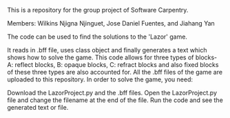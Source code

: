 This is a repository for the group project of Software Carpentry.

Members: Wilkins Njigna Njinguet, Jose Daniel Fuentes, and Jiahang Yan 

The code can be used to find the solutions to the 'Lazor' game.

It reads in .bff file, uses class object and finally generates a text which shows how to solve the game.
This code allows for three types of blocks- A: reflect blocks, B: opaque blocks, C: refract blocks and also fixed blocks of these three types are also accounted for. All the .bff files of the game are uploaded to this repository.
In order to solve the game, you need:

Download the LazorProject.py and the .bff files.
Open the LazorProject.py file and change the filename at the end of the file.
Run the code and see the generated text or file.
